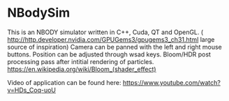 # NBodySim
This is an NBODY simulator written in C++, Cuda, QT and OpenGL.
( http://http.developer.nvidia.com/GPUGems3/gpugems3_ch31.html large source of inspiration)
Camera can be panned with the left and right mouse buttons.
Position can be adjusted through wsad keys.
Bloom/HDR post processing pass after intitial rendering of particles. 
https://en.wikipedia.org/wiki/Bloom_(shader_effect)

Video of application can be found here: https://www.youtube.com/watch?v=HDs_Coq-uoU
